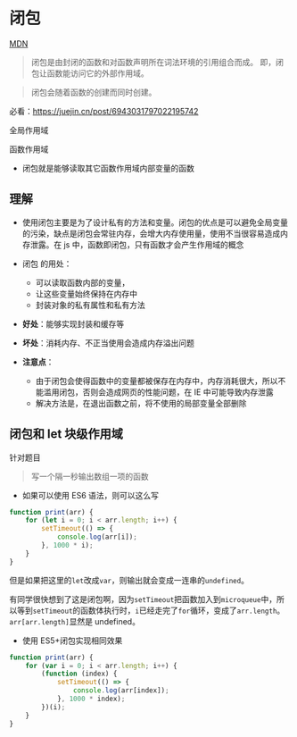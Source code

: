 # 闭包

[MDN](https://developer.mozilla.org/zh-CN/docs/Web/JavaScript/Closures)

> 闭包是由封闭的函数和对函数声明所在词法环境的引用组合而成。 即，闭包让函数能访问它的外部作用域。

> 闭包会随着函数的创建而同时创建。











必看：https://juejin.cn/post/6943031797022195742

全局作用域

函数作用域

- 闭包就是能够读取其它函数作用域内部变量的函数

## 理解

- 使用闭包主要是为了设计私有的方法和变量。闭包的优点是可以避免全局变量的污染，缺点是闭包会常驻内存，会增大内存使用量，使用不当很容易造成内存泄露。在 js 中，函数即闭包，只有函数才会产生作用域的概念
- 闭包 的用处：

  - 可以读取函数内部的变量，
  - 让这些变量始终保持在内存中
  - 封装对象的私有属性和私有方法

- **好处**：能够实现封装和缓存等
- **坏处**：消耗内存、不正当使用会造成内存溢出问题
- **注意点**：
  - 由于闭包会使得函数中的变量都被保存在内存中，内存消耗很大，所以不能滥用闭包，否则会造成网页的性能问题，在 IE 中可能导致内存泄露
  - 解决方法是，在退出函数之前，将不使用的局部变量全部删除

## 闭包和 let 块级作用域

针对题目

> 写一个隔一秒输出数组一项的函数

- 如果可以使用 ES6 语法，则可以这么写

```js
function print(arr) {
	for (let i = 0; i < arr.length; i++) {
		setTimeout(() => {
			console.log(arr[i]);
		}, 1000 * i);
	}
}
```

但是如果把这里的`let`改成`var`，则输出就会变成一连串的`undefined`。

有同学很快想到了这是闭包啊，因为`setTimeout`把函数加入到`microqueue`中，所以等到`setTimeout`的函数体执行时，`i`已经走完了`for`循环，变成了`arr.length`。`arr[arr.length]`显然是 undefined。

- 使用 ES5+闭包实现相同效果

```js
function print(arr) {
	for (var i = 0; i < arr.length; i++) {
		(function (index) {
			setTimeout(() => {
				console.log(arr[index]);
			}, 1000 * index);
		})(i);
	}
}
```

